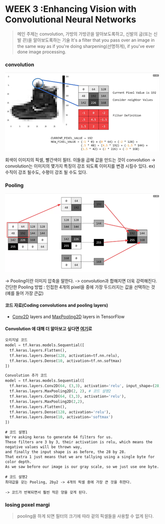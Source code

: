 # WEEK 3 :Enhancing Vision with Convolutional Neural Networks
> 메인 주제는 convolution, 가방의 가방끈을 알아보도록하고, 신발의 굽(또는 신발 끈)을 알아보도록하는 기술
> It's a filter that you pass over an image in the same way as if you're doing sharpening(선명하게), if you've ever done image processing.

### convolution
![1](./image/convolution1.png)

회색이 이미지의 픽셀, 빨간색이 필터.
이들을 곱해 값을 만드는 것이 convolution
-> convolution는 이미지의 몇가지 특징이 강조 되도록 이미지를 변경 시킬수 있다.
ex) 수직이 강조 될수도, 수평이 강조 될 수도 있다.

### Pooling
![2](./image/pooling1.png)

-> Pooling이란 이미지 압축을 말한다.
-> convolution과 합해지면 더욱 강력해진다.
간단한 Pooling 방법 :  인접한 4개의 pixel을 중에 가장 두드러지는 값을 선택하는 것 (예를 들어 가장 큰값)


#### 코드 자료(Coding convolutions and pooling layers)

- [Conv2D](https://www.tensorflow.org/api_docs/python/tf/keras/layers/Conv2D) layers and [MaxPooling2D](https://www.tensorflow.org/api_docs/python/tf/keras/layers/MaxPool2D) layers in TensorFlow

#### Convolution 에 대해 더 알아보고 싶다면 [여기](https://bit.ly/2UGa7uH)로

```py
오리지널 코드
model = tf.keras.models.Sequential([
  tf.keras.layers.Flatten(),
  tf.keras.layers.Dense(128, activation=tf.nn.relu),
  tf.keras.layers.Dense(10, activation=tf.nn.softmax)
])
```

```py
Convolution 추가 코드
model = tf.keras.models.Sequential([
  tf.keras.layers.Conv2D(64, (3,3), activation='relu', input_shape=(28, 28, 1)), #코드 설명1  
  tf.keras.layers.MaxPooling2D(2, 2), # 코드 설명2
  tf.keras.layers.Conv2D(64, (3,3), activation='relu'),
  tf.keras.layers.MaxPooling2D(2,2),
  tf.keras.layers.Flatten(),
  tf.keras.layers.Dense(128, activation='relu'),
  tf.keras.layers.Dense(10, activation='softmax')
])

```

```
# 코드 설명1
We're asking keras to generate 64 filters for us. 
These filters are 3 by 3, their activation is relu, which means the negative values will be thrown way, 
and finally the input shape is as before, the 28 by 28. 
That extra 1 just means that we are tallying using a single byte for color depth.
As we saw before our image is our gray scale, so we just use one byte.

# 코드 설명2
최대값을 갖는 Pooling, 2by2 -> 4개의 픽셀 중에 가장 큰 것을 취한다.

-> 코드가 반복되면서 훨씬 적은 양을 갖게 된다.

```

### losing poxel margi
> pooling을 하게 되면 필터의 크기에 따라 겉의 픽셀들을 사용할 수 없게 된다.


